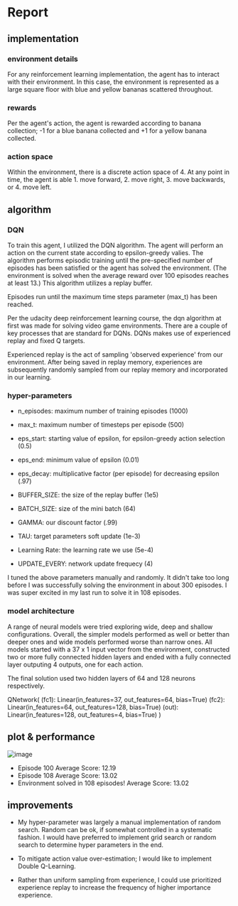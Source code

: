 # Report

## implementation

### environment details
For any reinforcement learning implementation, the agent has to interact with their environment. In this case, the environment is represented as a large square floor with blue and yellow bananas scattered throughout. 

### rewards
Per the agent's action, the agent is rewarded according to banana collection; -1 for a blue banana collected and +1 for a yellow banana collected.

### action space
Within the environment, there is a discrete action space of 4. At any point in time, the agent is able 1. move forward, 2. move right, 3. move backwards, or 4. move left.

## algorithm

### DQN
To train this agent, I utilized the DQN algorithm. The agent will perform an action on the current state according to epsilon-greedy valies. The algorithm performs episodic training until the pre-specified number of episodes has been satisfied or  the agent has solved the environment. (The environment is solved when the average reward over 100 episodes reaches at least 13.) This algorithm utilizes a replay buffer.

Episodes run until the maximum time steps parameter (max_t) has been reached.

Per the udacity deep reinforcement learning course, the dqn algorithm at first was made for solving video game environments. There are a couple of key processes that are standard for DQNs. DQNs makes use of experienced replay and fixed Q targets. 

Experienced replay is the act of sampling 'observed experience' from our environment. After being saved in replay memory, experiences are subsequently randomly sampled from our replay memory and incorporated in our learning.

### hyper-parameters

- n_episodes: maximum number of training episodes (1000)
- max_t: maximum number of timesteps per episode  (500)
- eps_start: starting value of epsilon, for epsilon-greedy action selection (0.5)
- eps_end: minimum value of epsilon  (0.01)
- eps_decay: multiplicative factor (per episode) for decreasing epsilon (.97)

- BUFFER_SIZE: the size of the replay buffer (1e5)
- BATCH_SIZE: size of the mini batch (64)
- GAMMA: our discount factor (.99)
- TAU: target parameters soft update (1e-3)
- Learning Rate: the learning rate  we use (5e-4)
- UPDATE_EVERY: network update frequecy (4)

I tuned the above parameters manually and randomly. It didn't take too long before I was successfully solving the environment in about 300 episodes. I was super excited in my last run to solve it in 108 episodes.

### model architecture


A range of neural models were tried exploring wide, deep and shallow configurations. Overall, the simpler models performed as well or better than deeper ones and wide models performed worse than narrow ones. All models started with a 37 x 1 input vector from the environment, constructed two or more fully connected hidden layers and ended with a fully connected layer outputing 4 outputs, one for each action.

The final solution used two hidden layers of 64 and 128 neurons respectively.

QNetwork(
  (fc1): Linear(in_features=37, out_features=64, bias=True)
  (fc2): Linear(in_features=64, out_features=128, bias=True)
  (out): Linear(in_features=128, out_features=4, bias=True)
)

## plot & performance
![image](https://user-images.githubusercontent.com/13371867/123744365-e5985c80-d86b-11eb-9c00-0676df93dc08.png)
- Episode 100	Average Score: 12.19
- Episode 108	Average Score: 13.02
- Environment solved in 108 episodes!	Average Score: 13.02

## improvements

- My hyper-parameter was largely a manual implementation of random search. Random can be ok, if somewhat controlled in a systematic fashion. I would have preferred to implement grid search or random search to determine hyper parameters in the end.

- To mitigate action value over-estimation; I would like to implement Double Q-Learning.

- Rather than uniform sampling from experience, I could use prioritized experience replay to increase the frequency of higher importance experience. 



